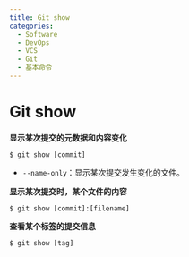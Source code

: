 ```yaml
---
title: Git show
categories:
  - Software
  - DevOps
  - VCS
  - Git
  - 基本命令
---
```

# Git show

**显示某次提交的元数据和内容变化**

```shell
$ git show [commit]
```

- `--name-only`：显示某次提交发生变化的文件。

**显示某次提交时，某个文件的内容**

```shell
$ git show [commit]:[filename]
```

**查看某个标签的提交信息**

```shell
$ git show [tag]
```
